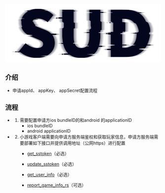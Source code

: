 #

![SUD](../Resource/logo.png)

## 介绍

- 申请appId、 appKey、 appSecret配置流程

## 流程

- 1. 需要配置申请方ios bundleID的和android 的applicationID
        - ios  bundleID
        - android  applicationID
- 2. 小游戏客户端需要向申请方服务端鉴权和获取玩家信息，申请方服务端需要部署如下接口并提供调用地址（公网https）进行配置
     - [get_sstoken](./HttpsCallback/get_sstoken.md)（必选）

     - [update_sstoken](./HttpsCallback/update_sstoken.md)（必选）

     - [get_user_info](./HttpsCallback/get_user_info.md)（必选）

     - [report_game_info_rs](./HttpsCallback/report_game_info_rs.md)（可选）
              


